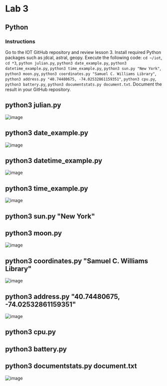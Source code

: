 # Lab 3
## Python
### Instructions
Go to the IOT GitHub repository and review lesson 3. Install required Python packages such as jdcal, astral, geopy. Execute the following code:
`cd ~/iot`, `cd *3`, `python julian.py`, `python3 date_example.py`, `python3 datetime_example.py`, `python3 time_example.py`, `python3 sun.py "New York"`, `python3 moon.py`, `python3 coordinates.py "Samuel C. Williams Library"`, `python3 address.py "40.74480675, -74.02532861159351"`, `python3 cpu.py`, `python3 battery.py`, `python3 documentstats.py document.txt`. Document the result in your GitHub repository.

## python3 julian.py
![image](https://github.com/user-attachments/assets/29cf1006-e565-4ae3-96af-ea00403b5a73)

## python3 date_example.py
![image](https://github.com/user-attachments/assets/6467d885-b24c-4f60-9b8a-6d6c60a8db07)

## python3 datetime_example.py
![image](https://github.com/user-attachments/assets/3f5e94c3-9d17-4ffa-9619-493da857136d)

## python3 time_example.py
![image](https://github.com/user-attachments/assets/c05848e2-b9fb-4ad7-940a-fc85c8bc7430)

## python3 sun.py "New York"

## python3 moon.py
![image](https://github.com/user-attachments/assets/976a5e35-63b3-4e3f-9573-96d48eb78afb)

## python3 coordinates.py "Samuel C. Williams Library"
![image](https://github.com/user-attachments/assets/0be34aed-4e94-497a-81ec-e66380fd802f)

## python3 address.py "40.74480675, -74.02532861159351"
![image](https://github.com/user-attachments/assets/de59510c-8e65-4359-833c-2e99bc044a5f)

## python3 cpu.py

## python3 battery.py

## python3 documentstats.py document.txt
![image](https://github.com/user-attachments/assets/a86c06a6-ae62-4702-904f-d8770bae5b38)
